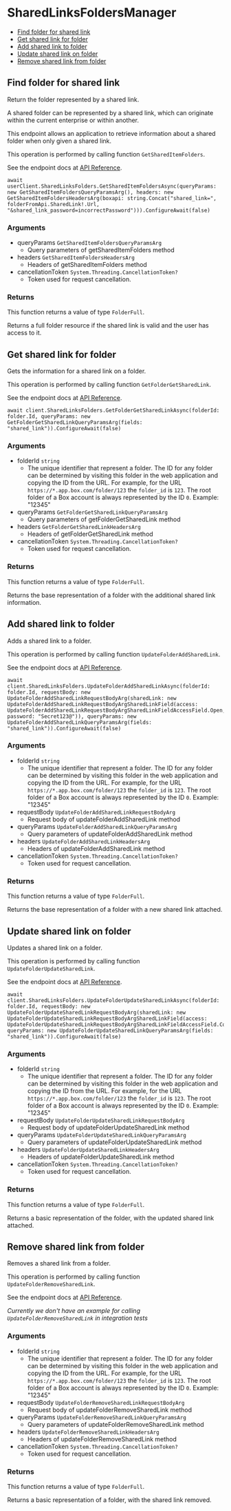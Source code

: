 # SharedLinksFoldersManager


- [Find folder for shared link](#find-folder-for-shared-link)
- [Get shared link for folder](#get-shared-link-for-folder)
- [Add shared link to folder](#add-shared-link-to-folder)
- [Update shared link on folder](#update-shared-link-on-folder)
- [Remove shared link from folder](#remove-shared-link-from-folder)

## Find folder for shared link

Return the folder represented by a shared link.

A shared folder can be represented by a shared link,
which can originate within the current enterprise or within another.

This endpoint allows an application to retrieve information about a
shared folder when only given a shared link.

This operation is performed by calling function `GetSharedItemFolders`.

See the endpoint docs at
[API Reference](https://developer.box.com/reference/get-shared-items-folders/).

<!-- sample get_shared_items#folders -->
```
await userClient.SharedLinksFolders.GetSharedItemFoldersAsync(queryParams: new GetSharedItemFoldersQueryParamsArg(), headers: new GetSharedItemFoldersHeadersArg(boxapi: string.Concat("shared_link=", folderFromApi.SharedLink!.Url, "&shared_link_password=incorrectPassword"))).ConfigureAwait(false)
```

### Arguments

- queryParams `GetSharedItemFoldersQueryParamsArg`
  - Query parameters of getSharedItemFolders method
- headers `GetSharedItemFoldersHeadersArg`
  - Headers of getSharedItemFolders method
- cancellationToken `System.Threading.CancellationToken?`
  - Token used for request cancellation.


### Returns

This function returns a value of type `FolderFull`.

Returns a full folder resource if the shared link is valid and
the user has access to it.


## Get shared link for folder

Gets the information for a shared link on a folder.

This operation is performed by calling function `GetFolderGetSharedLink`.

See the endpoint docs at
[API Reference](https://developer.box.com/reference/get-folders-id-get-shared-link/).

<!-- sample get_folders_id#get_shared_link -->
```
await client.SharedLinksFolders.GetFolderGetSharedLinkAsync(folderId: folder.Id, queryParams: new GetFolderGetSharedLinkQueryParamsArg(fields: "shared_link")).ConfigureAwait(false)
```

### Arguments

- folderId `string`
  - The unique identifier that represent a folder.  The ID for any folder can be determined by visiting this folder in the web application and copying the ID from the URL. For example, for the URL `https://*.app.box.com/folder/123` the `folder_id` is `123`.  The root folder of a Box account is always represented by the ID `0`. Example: "12345"
- queryParams `GetFolderGetSharedLinkQueryParamsArg`
  - Query parameters of getFolderGetSharedLink method
- headers `GetFolderGetSharedLinkHeadersArg`
  - Headers of getFolderGetSharedLink method
- cancellationToken `System.Threading.CancellationToken?`
  - Token used for request cancellation.


### Returns

This function returns a value of type `FolderFull`.

Returns the base representation of a folder with the
additional shared link information.


## Add shared link to folder

Adds a shared link to a folder.

This operation is performed by calling function `UpdateFolderAddSharedLink`.

See the endpoint docs at
[API Reference](https://developer.box.com/reference/put-folders-id-add-shared-link/).

<!-- sample put_folders_id#add_shared_link -->
```
await client.SharedLinksFolders.UpdateFolderAddSharedLinkAsync(folderId: folder.Id, requestBody: new UpdateFolderAddSharedLinkRequestBodyArg(sharedLink: new UpdateFolderAddSharedLinkRequestBodyArgSharedLinkField(access: UpdateFolderAddSharedLinkRequestBodyArgSharedLinkFieldAccessField.Open, password: "Secret123@")), queryParams: new UpdateFolderAddSharedLinkQueryParamsArg(fields: "shared_link")).ConfigureAwait(false)
```

### Arguments

- folderId `string`
  - The unique identifier that represent a folder.  The ID for any folder can be determined by visiting this folder in the web application and copying the ID from the URL. For example, for the URL `https://*.app.box.com/folder/123` the `folder_id` is `123`.  The root folder of a Box account is always represented by the ID `0`. Example: "12345"
- requestBody `UpdateFolderAddSharedLinkRequestBodyArg`
  - Request body of updateFolderAddSharedLink method
- queryParams `UpdateFolderAddSharedLinkQueryParamsArg`
  - Query parameters of updateFolderAddSharedLink method
- headers `UpdateFolderAddSharedLinkHeadersArg`
  - Headers of updateFolderAddSharedLink method
- cancellationToken `System.Threading.CancellationToken?`
  - Token used for request cancellation.


### Returns

This function returns a value of type `FolderFull`.

Returns the base representation of a folder with a new shared
link attached.


## Update shared link on folder

Updates a shared link on a folder.

This operation is performed by calling function `UpdateFolderUpdateSharedLink`.

See the endpoint docs at
[API Reference](https://developer.box.com/reference/put-folders-id-update-shared-link/).

<!-- sample put_folders_id#update_shared_link -->
```
await client.SharedLinksFolders.UpdateFolderUpdateSharedLinkAsync(folderId: folder.Id, requestBody: new UpdateFolderUpdateSharedLinkRequestBodyArg(sharedLink: new UpdateFolderUpdateSharedLinkRequestBodyArgSharedLinkField(access: UpdateFolderUpdateSharedLinkRequestBodyArgSharedLinkFieldAccessField.Collaborators)), queryParams: new UpdateFolderUpdateSharedLinkQueryParamsArg(fields: "shared_link")).ConfigureAwait(false)
```

### Arguments

- folderId `string`
  - The unique identifier that represent a folder.  The ID for any folder can be determined by visiting this folder in the web application and copying the ID from the URL. For example, for the URL `https://*.app.box.com/folder/123` the `folder_id` is `123`.  The root folder of a Box account is always represented by the ID `0`. Example: "12345"
- requestBody `UpdateFolderUpdateSharedLinkRequestBodyArg`
  - Request body of updateFolderUpdateSharedLink method
- queryParams `UpdateFolderUpdateSharedLinkQueryParamsArg`
  - Query parameters of updateFolderUpdateSharedLink method
- headers `UpdateFolderUpdateSharedLinkHeadersArg`
  - Headers of updateFolderUpdateSharedLink method
- cancellationToken `System.Threading.CancellationToken?`
  - Token used for request cancellation.


### Returns

This function returns a value of type `FolderFull`.

Returns a basic representation of the folder, with the updated shared
link attached.


## Remove shared link from folder

Removes a shared link from a folder.

This operation is performed by calling function `UpdateFolderRemoveSharedLink`.

See the endpoint docs at
[API Reference](https://developer.box.com/reference/put-folders-id-remove-shared-link/).

*Currently we don't have an example for calling `UpdateFolderRemoveSharedLink` in integration tests*

### Arguments

- folderId `string`
  - The unique identifier that represent a folder.  The ID for any folder can be determined by visiting this folder in the web application and copying the ID from the URL. For example, for the URL `https://*.app.box.com/folder/123` the `folder_id` is `123`.  The root folder of a Box account is always represented by the ID `0`. Example: "12345"
- requestBody `UpdateFolderRemoveSharedLinkRequestBodyArg`
  - Request body of updateFolderRemoveSharedLink method
- queryParams `UpdateFolderRemoveSharedLinkQueryParamsArg`
  - Query parameters of updateFolderRemoveSharedLink method
- headers `UpdateFolderRemoveSharedLinkHeadersArg`
  - Headers of updateFolderRemoveSharedLink method
- cancellationToken `System.Threading.CancellationToken?`
  - Token used for request cancellation.


### Returns

This function returns a value of type `FolderFull`.

Returns a basic representation of a folder, with the shared link removed.



